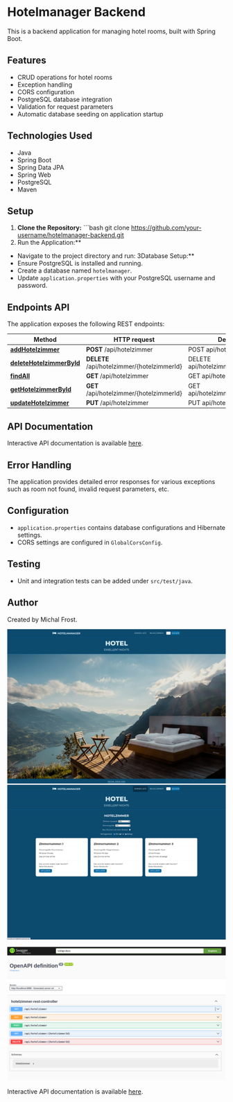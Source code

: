 
# Hotelmanager Backend

This is a backend application for managing hotel rooms, built with Spring Boot.

## Features

- CRUD operations for hotel rooms
- Exception handling
- CORS configuration
- PostgreSQL database integration
- Validation for request parameters
- Automatic database seeding on application startup


## Technologies Used
- Java
- Spring Boot
- Spring Data JPA
- Spring Web
- PostgreSQL
- Maven


## Setup
1. **Clone the Repository:**   ```bash
   git clone https://github.com/your-username/hotelmanager-backend.git
2. Run the Application:**
- Navigate to the project directory and run:
3Database Setup:**
- Ensure PostgreSQL is installed and running.
- Create a database named `hotelmanager`.
- Update `application.properties` with your PostgreSQL username and password.



## Endpoints API
The application exposes the following REST endpoints:


| Method | HTTP request | Description |
|------------- | ------------- | -------------|
| [**addHotelzimmer**](DefaultApi.md#addHotelzimmer) | **POST** /api/hotelzimmer | POST api/hotelzimmer |
| [**deleteHotelzimmerById**](DefaultApi.md#deleteHotelzimmerById) | **DELETE** /api/hotelzimmer/{hotelzimmerId} | DELETE api/hotelzimmer/{hotelzimmerId} |
| [**findAll**](DefaultApi.md#findAll) | **GET** /api/hotelzimmer | GET api/hotelzimmer |
| [**getHotelzimmerById**](DefaultApi.md#getHotelzimmerById) | **GET** /api/hotelzimmer/{hotelzimmerId} | GET api/hotelzimmer/{hotelzimmerId} |
| [**updateHotelzimmer**](DefaultApi.md#updateHotelzimmer) | **PUT** /api/hotelzimmer | PUT api/hotelzimmer |

## API Documentation

Interactive API documentation is available [here](http://localhost:8080/swagger-ui.html).


## Error Handling
The application provides detailed error responses for various exceptions such as room not found, invalid request parameters, etc.

## Configuration
- `application.properties` contains database configurations and Hibernate settings.
- CORS settings are configured in `GlobalCorsConfig`.

## Testing
- Unit and integration tests can be added under `src/test/java`.

## Author
Created by Michal Frost.

![Screenshot from 2024-04-10 23-22-19.png](src%2Fmain%2Fresources%2FImagesDemo%2FScreenshot%20from%202024-04-10%2023-22-19.png)
![Screenshot from 2024-04-10 23-22-24.png](src%2Fmain%2Fresources%2FImagesDemo%2FScreenshot%20from%202024-04-10%2023-22-24.png)

![Screenshot from 2024-04-11 10-23-08.png](src%2Fmain%2Fresources%2FImagesDemo%2FScreenshot%20from%202024-04-11%2010-23-08.png)

Interactive API documentation is available [here](http://localhost:8080/swagger-ui.html).

